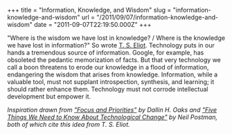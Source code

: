 +++
title = "Information, Knowledge, and Wisdom"
slug = "information-knowledge-and-wisdom"
url = "/2011/09/07/information-knowledge-and-wisdom"
date = "2011-09-07T22:19:50.000Z"
+++

"Where is the wisdom we have lost in knowledge? / Where is the knowledge we have lost in information?" So wrote <a href="http://www.tech-samaritan.org/blog/2010/06/16/choruses-from-the-rock-t-s-eliot/">T. S. Eliot</a>. Technology puts in our hands a tremendous source of information. Google, for example, has obsoleted the pedantic memorization of facts. But that very technology we call a boon threatens to erode our knowledge in a flood of information, endangering the wisdom that arises from knowledge. Information, while a valuable tool, must not supplant introspection, synthesis, and learning; it should rather enhance them. Technology must not corrode intellectual development but empower it.

<em>Inspiration drawn from <a href="https://lds.org/ensign/2001/05/focus-and-priorities?lang=eng">"Focus and Priorities"</a> by Dallin H. Oaks and <a href="http://www.mat.upm.es/~jcm/neil-postman--five-things.html">"Five Things We Need to Know About Technological Change"</a> by Neil Postman, both of which cite this idea from T. S. Eliot.</em>